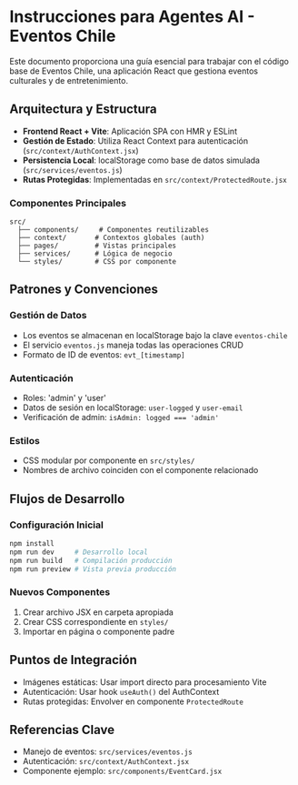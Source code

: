 # Instrucciones para Agentes AI - Eventos Chile

Este documento proporciona una guía esencial para trabajar con el código base de Eventos Chile, una aplicación React que gestiona eventos culturales y de entretenimiento.

## Arquitectura y Estructura

- **Frontend React + Vite**: Aplicación SPA con HMR y ESLint
- **Gestión de Estado**: Utiliza React Context para autenticación (`src/context/AuthContext.jsx`)
- **Persistencia Local**: localStorage como base de datos simulada (`src/services/eventos.js`)
- **Rutas Protegidas**: Implementadas en `src/context/ProtectedRoute.jsx`

### Componentes Principales
```
src/
  ├── components/     # Componentes reutilizables
  ├── context/       # Contextos globales (auth)
  ├── pages/         # Vistas principales
  ├── services/      # Lógica de negocio
  └── styles/        # CSS por componente
```

## Patrones y Convenciones

### Gestión de Datos
- Los eventos se almacenan en localStorage bajo la clave `eventos-chile`
- El servicio `eventos.js` maneja todas las operaciones CRUD
- Formato de ID de eventos: `evt_[timestamp]`

### Autenticación
- Roles: 'admin' y 'user'
- Datos de sesión en localStorage: `user-logged` y `user-email`
- Verificación de admin: `isAdmin: logged === 'admin'`

### Estilos
- CSS modular por componente en `src/styles/`
- Nombres de archivo coinciden con el componente relacionado

## Flujos de Desarrollo

### Configuración Inicial
```bash
npm install
npm run dev     # Desarrollo local
npm run build   # Compilación producción
npm run preview # Vista previa producción
```

### Nuevos Componentes
1. Crear archivo JSX en carpeta apropiada
2. Crear CSS correspondiente en `styles/`
3. Importar en página o componente padre

## Puntos de Integración
- Imágenes estáticas: Usar import directo para procesamiento Vite
- Autenticación: Usar hook `useAuth()` del AuthContext
- Rutas protegidas: Envolver en componente `ProtectedRoute`

## Referencias Clave
- Manejo de eventos: `src/services/eventos.js`
- Autenticación: `src/context/AuthContext.jsx`
- Componente ejemplo: `src/components/EventCard.jsx`
